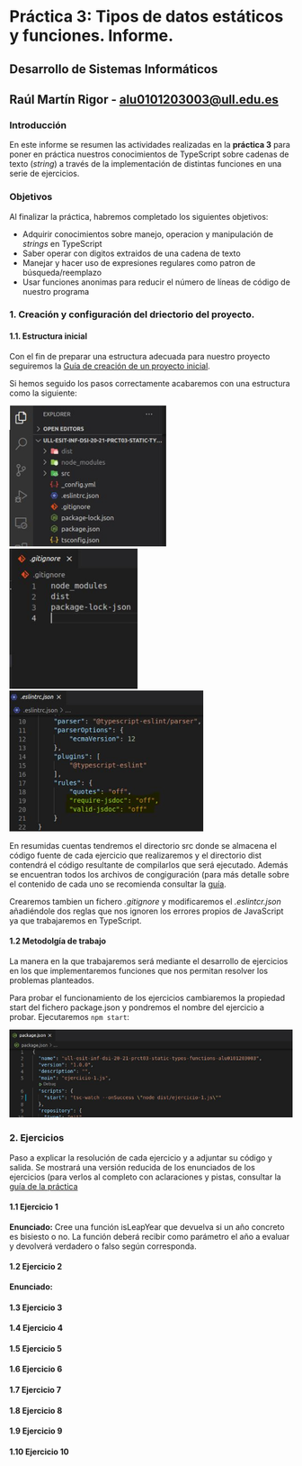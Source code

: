 # Práctica 3: Tipos de datos estáticos y funciones. Informe.
## Desarrollo de Sistemas Informáticos 
## Raúl Martín Rigor - alu0101203003@ull.edu.es

### Introducción

En este informe se resumen las actividades realizadas en la **práctica 3** para poner en práctica nuestros conocimientos de TypeScript sobre cadenas de texto (*string*) a través de la implementación de distintas funciones en una serie de ejercicios.

### Objetivos

Al finalizar la práctica, habremos completado los siguientes objetivos:

* Adquirir conocimientos sobre manejo, operacion y manipulación de *strings* en TypeScript
* Saber operar con digitos extraidos de una cadena de texto
* Manejar y hacer uso de expresiones regulares como patron de búsqueda/reemplazo
* Usar funciones anonimas para reducir el número de líneas de código de nuestro programa

### 1. Creación y configuración del driectorio del proyecto.

#### 1.1. Estructura inicial

Con el fin de preparar una estructura adecuada para nuestro proyecto seguiremos la [Guía de creación de un proyecto inicial](https://ull-esit-inf-dsi-2021.github.io/typescript-theory/typescript-project-setup.html).

Si hemos seguido los pasos correctamente acabaremos con una estructura como la siguiente:

<img src="img/Captura1a.JPG" alt="" height="250"/> <img src="img/Captura1b.JPG" alt="" height="250"/> <img src="img/Captura1c.JPG" alt="" height="250"/>

En resumidas cuentas tendremos el directorio src donde se almacena el código fuente de cada ejercicio que realizaremos y el directorio dist contendrá el código resultante de compilarlos que será ejecutado. Además se encuentran todos los archivos de congiguración (para más detalle sobre el contenido de cada uno se recomienda consultar la [guía](https://ull-esit-inf-dsi-2021.github.io/typescript-theory/typescript-project-setup.html).

Crearemos tambien un fichero *.gitignore* y modificaremos el *.eslintcr.json* añadiéndole dos reglas que nos ignoren los errores propios de JavaScript ya que trabajaremos en TypeScript.

#### 1.2 Metodolgía de trabajo

La manera en la que trabajaremos será mediante el desarrollo de ejercicios en los que implementaremos funciones que nos permitan resolver los problemas planteados.

Para probar el funcionamiento de los ejercicios cambiaremos la propiedad start del fichero package.json y pondremos el nombre del ejercicio a probar. Ejecutaremos `npm start`:

<img src="img/Captura2.JPG" alt=""/> 


### 2. Ejercicios

Paso a explicar la resolución de cada ejercicio y a adjuntar su código y salida. Se mostrará una versión reducida de los enunciados de los ejercicios (para verlos al completo con aclaraciones y pistas, consultar la [guía de la práctica](https://ull-esit-inf-dsi-2021.github.io/prct03-types-functions/)

#### 1.1 Ejercicio 1

**Enunciado:**
Cree una función isLeapYear que devuelva si un año concreto es bisiesto o no. La función deberá recibir como parámetro el año a evaluar y devolverá verdadero o falso según corresponda.

#### 1.2 Ejercicio 2
**Enunciado:**

#### 1.3 Ejercicio 3

#### 1.4 Ejercicio 4

#### 1.5 Ejercicio 5

#### 1.6 Ejercicio 6

#### 1.7 Ejercicio 7

#### 1.8 Ejercicio 8

#### 1.9 Ejercicio 9

#### 1.10 Ejercicio 10

